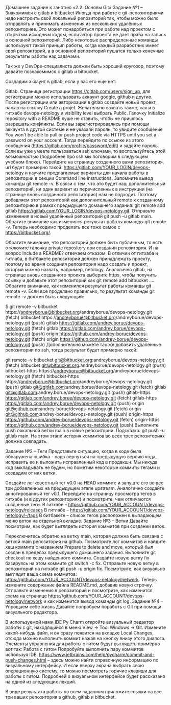 Домашнее задание к занятию «2.2. Основы Git»
Задание №1 – Знакомимся с gitlab и bitbucket
Иногда при работе с git-репозиториями надо настроить свой локальный репозиторий так, чтобы можно было отправлять и принимать изменения из нескольких удалённых репозиториев. Это может понадобиться при работе над проектом с открытым исходным кодом, если автор проекта не дает права на запись в основной репозиторий. Либо некоторые распределенные команды используют такой принцип работы, когда каждый разработчик имеет свой репозиторий, а в основной репозиторий пушатся только конечные результаты работы над задачами.

Так же у DevOps-специалиста должен быть хороший кругозор, поэтому давайте познакомимся с gitlab и bitbucket.

Создадим аккаунт в gitlab, если у вас его еще нет:

Gitlab. Страница регистрации https://gitlab.com/users/sign_up, для регистрации можно использовать аккаунт google, github и другие.
После регистрации или авторизации в gitlab создайте новый проект, нажав на ссылку Create a projet. Желательно назвать также, как и в гитхабе devops-netology и visibility level выбрать Public.
Галочку Initialize repository with a README луше не ставить, чтобы не пришлось разрешать конфликты.
Если вы зарегистрировались при помощи аккаунта в другой системе и не указали пароль, то увидите сообщение You won't be able to pull or push project code via HTTPS until you set a password on your account. Тогда перейдите по ссылке из этого сообщения (https://gitlab.com/profile/password/edit) и задайте пароль. Если вы уже умеете пользоваться ssh ключами, то воспользуйтесь этой возможностью (подробнее про ssh мы поговорим в следующем учебном блоке).
Перейдите на страницу созданного вами репозитория, url будет примерно такой: https://gitlab.com/YOUR_LOGIN/devops-netology и изучите предлагаемые варианты для начала работы в репозитории в секции Command line instructions.
Запомните вывод команды git remote -v.
В связи с тем, что это будет наш дополнительный репозиторий, ни один вариант из перечисленных в инструкции (на странице вновь созданного репозитория) нам не подходит. Поэтому добавляем этот репозиторий как дополнительный remote к созданному репозиторию в рамках предыдущего домашнего задания: git remote add gitlab https://gitlab.com/YOUR_LOGIN/devops-netology.git.
Отправьте изменения в новый удалённый репозиторий git push -u gitlab main.
Обратите внимание как изменился результат работы команды git remote -v.
Теперь необходимо проделать все тоже самое с https://bitbucket.org/.

Обратите внимание, что репозиторий должен быть публичным, то есть отключите галочку private repository при создании репозитория.
И на вопрос Include a README? отвечаем отказом.
В отличии от гитхаба и гитлаба, в битбакете репозиторий должен принадлежать проекту, поэтому во время создания репозитория надо создать и проект, который можно назвать, например, netology.
Аналогично gitlab, на странице вновь созданного проекта выберите https, чтобы получить ссылку и добавьте этот репозиторий как git remote add bitbucket ....
Обратите внимание, как изменился результат работы команды git remote -v.
Если все проделано правильно, то результат команды git remote -v должен быть следующий:

$ git remote -v
bitbucket https://andreyborue@bitbucket.org/andreyborue/devops-netology.git (fetch)
bitbucket https://andreyborue@bitbucket.org/andreyborue/devops-netology.git (push)
gitlab	  https://gitlab.com/andrey.borue/devops-netology.git (fetch)
gitlab	  https://gitlab.com/andrey.borue/devops-netology.git (push)
origin	  https://github.com/andrey-borue/devops-netology.git (fetch)
origin	  https://github.com/andrey-borue/devops-netology.git (push)
Дополнительно можете так же добавить удалённые репозитории по ssh, тогда результат будет примерно такой:

git remote -v
bitbucket	git@bitbucket.org:andreyborue/devops-netology.git (fetch)
bitbucket	git@bitbucket.org:andreyborue/devops-netology.git (push)
bitbucket-https	https://andreyborue@bitbucket.org/andreyborue/devops-netology.git (fetch)
bitbucket-https	https://andreyborue@bitbucket.org/andreyborue/devops-netology.git (push)
gitlab	git@gitlab.com:andrey.borue/devops-netology.git (fetch)
gitlab	git@gitlab.com:andrey.borue/devops-netology.git (push)
gitlab-https	https://gitlab.com/andrey.borue/devops-netology.git (fetch)
gitlab-https	https://gitlab.com/andrey.borue/devops-netology.git (push)
origin	git@github.com:andrey-borue/devops-netology.git (fetch)
origin	git@github.com:andrey-borue/devops-netology.git (push)
origin-https	https://github.com/andrey-borue/devops-netology.git (fetch)
origin-https	https://github.com/andrey-borue/devops-netology.git (push)
Выполните push локальной ветки main в новые репозитории. Подсказка: git push -u gitlab main. На этом этапе история коммитов во всех трех репозиториях должна совпадать.

Задание №2 – Теги
Представьте ситуацию, когда в коде была обнаружена ошибка - надо вернуться на предыдущую версию кода, исправить ее и выложить исправленный код в продакшн. Мы никуда код выкладывать не будем, но пометим некоторые коммиты тегами и создадим от них ветки.

Создайте легковестный тег v0.0 на HEAD коммите и запуште его во все три добавленных на предыдущем этапе upstream.
Аналогично создайте аннотированный тег v0.1.
Перейдите на страницу просмотра тегов в гитхабе (и в других репозиториях) и посмотрите, чем отличаются созданные теги.
В гитхабе – https://github.com/YOUR_ACCOUNT/devops-netology/releases
В гитлабе – https://gitlab.com/YOUR_ACCOUNT/devops-netology/-/tags
В битбакете – список тегов расположен в выпадающем меню веток на отдельной вкладке.
Задание №3 – Ветки
Давайте посмотрим, как будет выглядеть история коммитов при создании веток.

Переключитесь обратно на ветку main, которая должна быть связана с веткой main репозитория на github.
Посмотрите лог коммитов и найдите хеш коммита с названием Prepare to delete and move, который был создан в пределах предыдущего домашнего задания.
Выполните git checkout по хешу найденного коммита.
Создайте новую ветку fix базируясь на этом коммите git switch -c fix.
Отправьте новую ветку в репозиторий на гитхабе git push -u origin fix.
Посмотрите, как визуально выглядит ваша схема коммитов: https://github.com/YOUR_ACCOUNT/devops-netology/network.
Теперь измените содержание файла README.md, добавив новую строчку.
Отправьте изменения в репозиторий и посмотрите, как изменится схема на странице https://github.com/YOUR_ACCOUNT/devops-netology/network и как изменится вывод команды git log.
Задание №4 – Упрощаем себе жизнь
Давайте попробуем поработь с Git при помощи визуального редактора.

В используемой нами IDE Py Charm откройте визуальный редактор работы с git, находящийся в меню View -> Tool Windows -> Git.
Измените какой-нибудь файл, и он сразу появится на вкладке Local Changes, отсюда можно выполнить коммит нажав на кнопку внизу этого диалога.
Элементы управления для работы с гитом будут выглядеть примерно вот так: Работа с гитом
Попробуйте выполнить пару коммитов используя IDE.
https://www.jetbrains.com/help/pycharm/commit-and-push-changes.html – здесь можно найти справочную информацию по визуальному интерфейсу. И если вверху экрана выбрать свою операционную систему, то можно посмотреть горячие клавиши для работы с гитом. Подробней о визуальном интерфейсе будет рассказано на одной из следующих лекций.

В виде результата работы по всем заданиям приложите ссылки на все три ваших репозитория в github, gitlab и bitbucket.